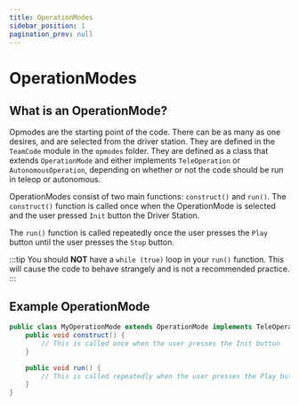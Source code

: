```yaml
---
title: OperationModes
sidebar_position: 1
pagination_prev: null
---
```


# OperationModes

## What is an OperationMode?

Opmodes are the starting point of the code. There can be as many as one desires, and are selected from the driver station.
They are defined in the `TeamCode` module in the `opmodes` folder. They are defined as a class that extends `OperationMode` and either
implements `TeleOperation` or `AutonomousOperation`, depending on whether or not the code should be run in teleop or autonomous.

OperationModes consist of two main functions: `construct()` and `run()`. The `construct()` function is called once when the OperationMode is selected 
and the user pressed `Init` button the Driver Station. 

The `run()` function is called repeatedly once the user presses the `Play` button until the user presses the `Stop` button.

:::tip
You should **NOT** have a `while (true)` loop in your `run()` function. This will cause the code to behave strangely and
is not a recommended practice.
:::

## Example OperationMode

```java
public class MyOperationMode extends OperationMode implements TeleOperation {
    public void construct() {
        // This is called once when the user presses the Init button
    }

    public void run() {
        // This is called repeatedly when the user presses the Play button
    }
}
```